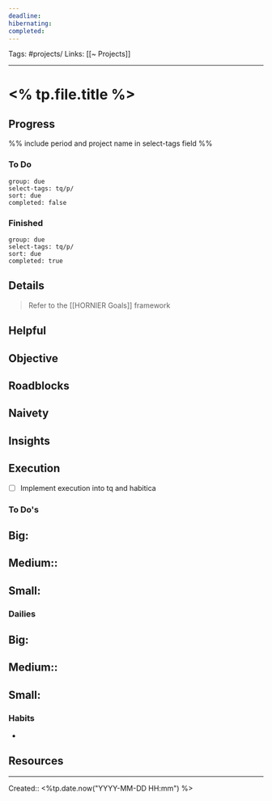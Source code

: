 ```yaml
---
deadline:
hibernating:
completed:
---
```

Tags: #projects/
Links: [[~ Projects]]
___
# <% tp.file.title %>
## Progress
%% include period and project name in select-tags field %%
### To Do
```tq
group: due
select-tags: tq/p/
sort: due
completed: false

```
### Finished
```tq
group: due
select-tags: tq/p/
sort: due
completed: true

```
## Details
> Refer to the [[HORNIER Goals]] framework

**Helpful**
- 

**Objective**
- 

**Roadblocks**
- 

**Naivety**
- 

**Insights**
- 
## Execution
- [ ] Implement execution into tq and habitica
### To Do's
**Big:**
- 

**Medium::**
- 

**Small:**
- 
### Dailies
**Big:**
- 

**Medium::**
- 

**Small:**
- 
### Habits
- 
## Resources

___
Created:: <%tp.date.now("YYYY-MM-DD HH:mm") %>